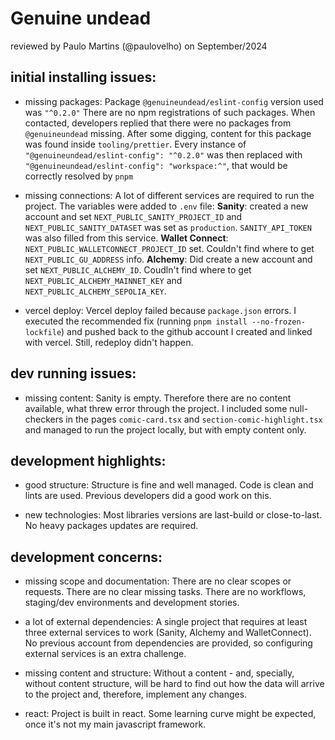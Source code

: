 # Genuine undead
reviewed by Paulo Martins (@paulovelho) on September/2024

## initial installing issues:
- missing packages:
Package `@genuineundead/eslint-config` version used was `"^0.2.0"`
There are no npm registrations of such packages. When contacted, developers replied that there were no packages from `@genuineundead` missing.
After some digging, content for this package was found inside `tooling/prettier`.
Every instance of `"@genuineundead/eslint-config": "^0.2.0"` was then replaced with `"@genuineundead/eslint-config": "workspace:^"`, that would be correctly resolved by `pnpm`

- missing connections:
A lot of different services are required to run the project.
The variables were added to `.env` file:
**Sanity**: created a new account and set `NEXT_PUBLIC_SANITY_PROJECT_ID` and `NEXT_PUBLIC_SANITY_DATASET` was set as `production`. `SANITY_API_TOKEN` was also filled from this service.
**Wallet Connect**: `NEXT_PUBLIC_WALLETCONNECT_PROJECT_ID` set. Couldn't find where to get `NEXT_PUBLIC_GU_ADDRESS` info.
**Alchemy**: Did create a new account and set `NEXT_PUBLIC_ALCHEMY_ID`. Coudln't find where to get `NEXT_PUBLIC_ALCHEMY_MAINNET_KEY` and `NEXT_PUBLIC_ALCHEMY_SEPOLIA_KEY`.

- vercel deploy:
Vercel deploy failed because `package.json` errors. I executed the recommended fix (running `pnpm install --no-frozen-lockfile`) and pushed back to the github account I created and linked with vercel. Still, redeploy didn't happen.

## dev running issues:
- missing content:
Sanity is empty. Therefore there are no content available, what threw error through the project. I included some null-checkers in the pages `comic-card.tsx` and `section-comic-highlight.tsx` and managed to run the project locally, but with empty content only.

## development highlights:
- good structure:
Structure is fine and well managed. Code is clean and lints are used. Previous developers did a good work on this.

- new technologies:
Most libraries versions are last-build or close-to-last. No heavy packages updates are required.

## development concerns:
- missing scope and documentation:
There are no clear scopes or requests. There are no clear missing tasks.
There are no workflows, staging/dev environments and development stories.

- a lot of external dependencies:
A single project that requires at least three external services to work (Sanity, Alchemy and WalletConnect). No previous account from dependencies are provided, so configuring external services is an extra challenge.

- missing content and structure:
Without a content - and, specially, without content structure, will be hard to find out how the data will arrive to the project and, therefore, implement any changes.

- react:
Project is built in react. Some learning curve might be expected, once it's not my main javascript framework.

